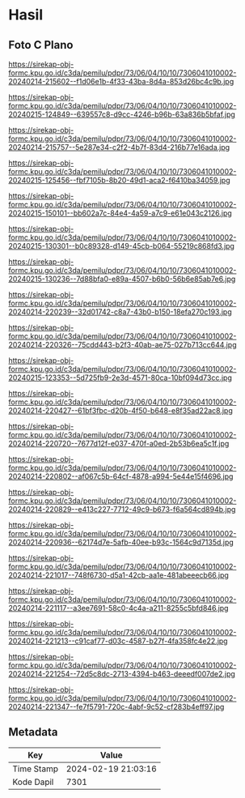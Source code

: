 # Hasil

## Foto C Plano

https://sirekap-obj-formc.kpu.go.id/c3da/pemilu/pdpr/73/06/04/10/10/7306041010002-20240214-215602--f1d06e1b-4f33-43ba-8d4a-853d26bc4c9b.jpg

https://sirekap-obj-formc.kpu.go.id/c3da/pemilu/pdpr/73/06/04/10/10/7306041010002-20240215-124849--639557c8-d9cc-4246-b96b-63a836b5bfaf.jpg

https://sirekap-obj-formc.kpu.go.id/c3da/pemilu/pdpr/73/06/04/10/10/7306041010002-20240214-215757--5e287e34-c2f2-4b7f-83d4-216b77e16ada.jpg

https://sirekap-obj-formc.kpu.go.id/c3da/pemilu/pdpr/73/06/04/10/10/7306041010002-20240215-125456--fbf7105b-8b20-49d1-aca2-f6410ba34059.jpg

https://sirekap-obj-formc.kpu.go.id/c3da/pemilu/pdpr/73/06/04/10/10/7306041010002-20240215-150101--bb602a7c-84e4-4a59-a7c9-e61e043c2126.jpg

https://sirekap-obj-formc.kpu.go.id/c3da/pemilu/pdpr/73/06/04/10/10/7306041010002-20240215-130301--b0c89328-d149-45cb-b064-55219c868fd3.jpg

https://sirekap-obj-formc.kpu.go.id/c3da/pemilu/pdpr/73/06/04/10/10/7306041010002-20240215-130236--7d88bfa0-e89a-4507-b6b0-56b6e85ab7e6.jpg

https://sirekap-obj-formc.kpu.go.id/c3da/pemilu/pdpr/73/06/04/10/10/7306041010002-20240214-220239--32d01742-c8a7-43b0-b150-18efa270c193.jpg

https://sirekap-obj-formc.kpu.go.id/c3da/pemilu/pdpr/73/06/04/10/10/7306041010002-20240214-220326--75cdd443-b2f3-40ab-ae75-027b713cc644.jpg

https://sirekap-obj-formc.kpu.go.id/c3da/pemilu/pdpr/73/06/04/10/10/7306041010002-20240215-123353--5d725fb9-2e3d-4571-80ca-10bf094d73cc.jpg

https://sirekap-obj-formc.kpu.go.id/c3da/pemilu/pdpr/73/06/04/10/10/7306041010002-20240214-220427--61bf3fbc-d20b-4f50-b648-e8f35ad22ac8.jpg

https://sirekap-obj-formc.kpu.go.id/c3da/pemilu/pdpr/73/06/04/10/10/7306041010002-20240214-220720--7677d12f-e037-470f-a0ed-2b53b6ea5c1f.jpg

https://sirekap-obj-formc.kpu.go.id/c3da/pemilu/pdpr/73/06/04/10/10/7306041010002-20240214-220802--af067c5b-64cf-4878-a994-5e44e15f4696.jpg

https://sirekap-obj-formc.kpu.go.id/c3da/pemilu/pdpr/73/06/04/10/10/7306041010002-20240214-220829--e413c227-7712-49c9-b673-f6a564cd894b.jpg

https://sirekap-obj-formc.kpu.go.id/c3da/pemilu/pdpr/73/06/04/10/10/7306041010002-20240214-220936--62174d7e-5afb-40ee-b93c-1564c9d7135d.jpg

https://sirekap-obj-formc.kpu.go.id/c3da/pemilu/pdpr/73/06/04/10/10/7306041010002-20240214-221017--748f6730-d5a1-42cb-aa1e-481abeeecb66.jpg

https://sirekap-obj-formc.kpu.go.id/c3da/pemilu/pdpr/73/06/04/10/10/7306041010002-20240214-221117--a3ee7691-58c0-4c4a-a211-8255c5bfd846.jpg

https://sirekap-obj-formc.kpu.go.id/c3da/pemilu/pdpr/73/06/04/10/10/7306041010002-20240214-221213--c91caf77-d03c-4587-b27f-4fa358fc4e22.jpg

https://sirekap-obj-formc.kpu.go.id/c3da/pemilu/pdpr/73/06/04/10/10/7306041010002-20240214-221254--72d5c8dc-2713-4394-b463-deeedf007de2.jpg

https://sirekap-obj-formc.kpu.go.id/c3da/pemilu/pdpr/73/06/04/10/10/7306041010002-20240214-221347--fe7f5791-720c-4abf-9c52-cf283b4eff97.jpg


## Metadata

| Key        | Value               |
| ---------- | ------------------- |
| Time Stamp | 2024-02-19 21:03:16 |
| Kode Dapil | 7301                |



